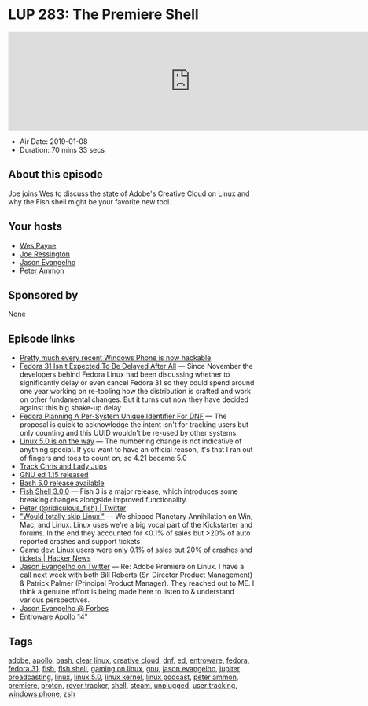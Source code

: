 # LUP 283: The Premiere Shell

<iframe src="https://player.fireside.fm/v2/RUkczH-V+vgj_ARNp?theme=dark" width="740" height="200" frameborder="0" scrolling="no"></iframe>

* Air Date: 2019-01-08
* Duration: 70 mins 33 secs

## About this episode

Joe joins Wes to discuss the state of Adobe's Creative Cloud on Linux and why the Fish shell might be your favorite new tool.

## Your hosts
* [Wes Payne](https://linuxunplugged.com/hosts/wes)
* [Joe Ressington](https://linuxunplugged.com/hosts/joe)
* [Jason Evangelho](https://linuxunplugged.com/guests/jason)
* [Peter Ammon](https://linuxunplugged.com/guests/peterammon)

## Sponsored by

None



## Episode links

  * [Pretty much every recent Windows Phone is now hackable](https://liliputing.com/2019/01/pretty-much-every-recent-windows-phone-is-now-hackable.html "Pretty much every recent Windows Phone is now hackable")
  * [Fedora 31 Isn't Expected To Be Delayed After All](https://www.phoronix.com/scan.php?page=news_item&px=Fedora-31-No-Delayed-Release "Fedora 31 Isn't Expected To Be Delayed After All") — Since November the developers behind Fedora Linux had been discussing whether to significantly delay or even cancel Fedora 31 so they could spend around one year working on re-tooling how the distribution is crafted and work on other fundamental changes. But it turns out now they have decided against this big shake-up delay
  * [Fedora Planning A Per-System Unique Identifier For DNF](https://www.phoronix.com/scan.php?page=news_item&px=Fedora-DNF-UUID-User-Proposal "Fedora Planning A Per-System Unique Identifier For DNF") — The proposal is quick to acknowledge the intent isn't for tracking users but only counting and this UUID wouldn't be re-used by other systems.
  * [Linux 5.0 is on the way](https://www.zdnet.com/article/linux-5-is-on-the-way/ "Linux 5.0 is on the way") — The numbering change is not indicative of anything special. If you want to have an official reason, it's that I ran out of fingers and toes to count on, so 4.21 became 5.0
  * [Track Chris and Lady Jups](https://www.jupiterbroadcasting.com/show/rover-log/ "Track Chris and Lady Jups")
  * [GNU ed 1.15 released](http://lists.gnu.org/archive/html/info-gnu/2019-01/msg00003.html "GNU ed 1.15 released")
  * [Bash 5.0 release available](http://lists.gnu.org/archive/html/bug-bash/2019-01/msg00063.html "Bash 5.0 release available")
  * [Fish Shell 3.0.0](https://github.com/fish-shell/fish-shell/releases/tag/3.0.0 "Fish Shell 3.0.0") — Fish 3 is a major release, which introduces some breaking changes alongside improved functionality.
  * [Peter (@ridiculous_fish) | Twitter](https://twitter.com/ridiculous_fish "Peter \(@ridiculous_fish\) | Twitter")
  * ["Would totally skip Linux."](https://twitter.com/bgolus/status/1080213166116597760) — We shipped Planetary Annihilation on Win, Mac, and Linux. Linux uses we're a big vocal part of the Kickstarter and forums. In the end they accounted for <0.1% of sales but >20% of auto reported crashes and support tickets
  * [Game dev: Linux users were only 0.1% of sales but 20% of crashes and tickets | Hacker News](https://news.ycombinator.com/item?id=18845205 "Game dev: Linux users were only 0.1% of sales but 20% of crashes and tickets | Hacker News")
  * [Jason Evangelho on Twitter](https://twitter.com/killyourfm/status/1073580142533009414 "Jason Evangelho on Twitter") — Re: Adobe Premiere on Linux. I have a call next week with both Bill Roberts (Sr. Director Product Management) & Patrick Palmer (Principal Product Manager). They reached out to ME. I think a genuine effort is being made here to listen to & understand various perspectives.
  * [Jason Evangelho @ Forbes](https://www.forbes.com/sites/jasonevangelho/ "Jason Evangelho @ Forbes")
  * [Entroware Apollo 14"](https://www.entroware.com/store/apollo "Entroware Apollo 14")



## Tags

[adobe](https://linuxunplugged.com/tags/adobe), [apollo](https://linuxunplugged.com/tags/apollo), [bash](https://linuxunplugged.com/tags/bash), [clear linux](https://linuxunplugged.com/tags/clear%20linux), [creative cloud](https://linuxunplugged.com/tags/creative%20cloud), [dnf](https://linuxunplugged.com/tags/dnf), [ed](https://linuxunplugged.com/tags/ed), [entroware](https://linuxunplugged.com/tags/entroware), [fedora](https://linuxunplugged.com/tags/fedora), [fedora 31](https://linuxunplugged.com/tags/fedora%2031), [fish](https://linuxunplugged.com/tags/fish), [fish shell](https://linuxunplugged.com/tags/fish%20shell), [gaming on linux](https://linuxunplugged.com/tags/gaming%20on%20linux), [gnu](https://linuxunplugged.com/tags/gnu), [jason evangelho](https://linuxunplugged.com/tags/jason%20evangelho), [jupiter broadcasting](https://linuxunplugged.com/tags/jupiter%20broadcasting), [linux](https://linuxunplugged.com/tags/linux), [linux 5.0](https://linuxunplugged.com/tags/linux%205.0), [linux kernel](https://linuxunplugged.com/tags/linux%20kernel), [linux podcast](https://linuxunplugged.com/tags/linux%20podcast), [peter ammon](https://linuxunplugged.com/tags/peter%20ammon), [premiere](https://linuxunplugged.com/tags/premiere), [proton](https://linuxunplugged.com/tags/proton), [rover tracker](https://linuxunplugged.com/tags/rover%20tracker), [shell](https://linuxunplugged.com/tags/shell), [steam](https://linuxunplugged.com/tags/steam), [unplugged](https://linuxunplugged.com/tags/unplugged), [user tracking](https://linuxunplugged.com/tags/user%20tracking), [windows phone](https://linuxunplugged.com/tags/windows%20phone), [zsh](https://linuxunplugged.com/tags/zsh)